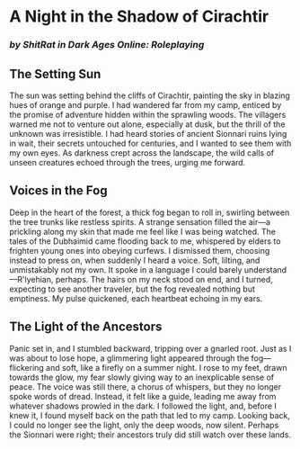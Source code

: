 # A Night in the Shadow of Cirachtir
### _by ShitRat in Dark Ages Online: Roleplaying_

## The Setting Sun

The sun was setting behind the cliffs of Cirachtir, painting the sky in blazing hues of orange and purple. I had wandered far from my camp, enticed by the promise of adventure hidden within the sprawling woods. The villagers warned me not to venture out alone, especially at dusk, but the thrill of the unknown was irresistible. I had heard stories of ancient Sionnari ruins lying in wait, their secrets untouched for centuries, and I wanted to see them with my own eyes. As darkness crept across the landscape, the wild calls of unseen creatures echoed through the trees, urging me forward.

## Voices in the Fog

Deep in the heart of the forest, a thick fog began to roll in, swirling between the tree trunks like restless spirits. A strange sensation filled the air—a prickling along my skin that made me feel like I was being watched. The tales of the Dubhaimid came flooding back to me, whispered by elders to frighten young ones into obeying curfews. I dismissed them, choosing instead to press on, when suddenly I heard a voice. Soft, lilting, and unmistakably not my own. It spoke in a language I could barely understand—R'lyehian, perhaps. The hairs on my neck stood on end, and I turned, expecting to see another traveler, but the fog revealed nothing but emptiness. My pulse quickened, each heartbeat echoing in my ears.

## The Light of the Ancestors

Panic set in, and I stumbled backward, tripping over a gnarled root. Just as I was about to lose hope, a glimmering light appeared through the fog—flickering and soft, like a firefly on a summer night. I rose to my feet, drawn towards the glow, my fear slowly giving way to an inexplicable sense of peace. The voice was still there, a chorus of whispers, but they no longer spoke words of dread. Instead, it felt like a guide, leading me away from whatever shadows prowled in the dark. I followed the light, and, before I knew it, I found myself back on the path that led to my camp. Looking back, I could no longer see the light, only the deep woods, now silent. Perhaps the Sionnari were right; their ancestors truly did still watch over these lands.
